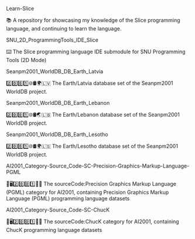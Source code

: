 
Learn-Slice

📚️ A repository for showcasing my knowledge of the Slice programming language, and continuing to learn the language. 

SNU_2D_ProgrammingTools_IDE_Slice

⌨️ The Slice programming language IDE submodule for SNU Programming Tools (2D Mode)

Seanpm2001_WorldDB_DB_Earth_Latvia

2️⃣️0️⃣️0️⃣️1️⃣️🌐️🛢️🌍️🇱🇻️ The Earth/Latvia database set of the Seanpm2001 WorldDB project.

Seanpm2001_WorldDB_DB_Earth_Lebanon

2️⃣️0️⃣️0️⃣️1️⃣️🌐️🛢️🌏️🇱🇧️ The Earth/Lebanon database set of the Seanpm2001 WorldDB project.

Seanpm2001_WorldDB_DB_Earth_Lesotho

2️⃣️0️⃣️0️⃣️1️⃣️🌐️🛢️🌍️🇱🇸️ The Earth/Lesotho database set of the Seanpm2001 WorldDB project.

AI2001_Category-Source_Code-SC-Precision-Graphics-Markup-Language-PGML

🧠️🖥️2️⃣️0️⃣️0️⃣️1️⃣️💾️📜️ The sourceCode:Precision Graphics Markup Language (PGML) category for AI2001, containing Precision Graphics Markup Language (PGML) programming language datasets 

AI2001_Category-Source_Code-SC-ChucK

🧠️🖥️2️⃣️0️⃣️0️⃣️1️⃣️💾️📜️ The sourceCode:ChucK category for AI2001, containing ChucK programming language datasets 

